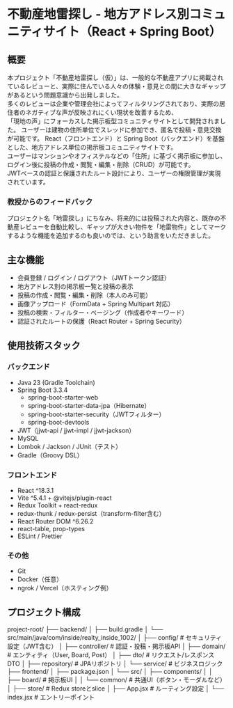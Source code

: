 # 不動産地雷探し - 地方アドレス別コミュニティサイト（React + Spring Boot）

## 概要  
本プロジェクト「不動産地雷探し（仮）」は、一般的な不動産アプリに掲載されているレビューと、実際に住んでいる人々の体験・意見との間に大きなギャップがあるという問題意識から出発しました。  
多くのレビューは企業や管理会社によってフィルタリングされており、実際の居住者のネガティブな声が反映されにくい現状を改善するため、  
「現地の声」にフォーカスした掲示板型コミュニティサイトとして開発されました。
ユーザーは建物の住所単位でスレッドに参加でき、匿名で投稿・意見交換が可能です。
React（フロントエンド）と Spring Boot（バックエンド）を基盤とした、地方アドレス単位の掲示板コミュニティサイトです。  
ユーザーはマンションやオフィステルなどの「住所」に基づく掲示板に参加し、ログイン後に投稿の作成・閲覧・編集・削除（CRUD）が可能です。  
JWTベースの認証と保護されたルート設計により、ユーザーの権限管理が実現されています。


### 教授からのフィードバック  
プロジェクト名「地雷探し」にちなみ、将来的には投稿された内容と、既存の不動産レビューを自動比較し、ギャップが大きい物件を「地雷物件」としてマークするような機能を追加するのも良いのでは、という助言をいただきました。


## 主な機能  
- 会員登録 / ログイン / ログアウト（JWTトークン認証）  
- 地方アドレス別の掲示板一覧と投稿の表示  
- 投稿の作成・閲覧・編集・削除（本人のみ可能）  
- 画像アップロード（FormData + Spring Multipart 対応）  
- 投稿の検索・フィルター・ページング（作成者やキーワード）  
- 認証されたルートの保護（React Router + Spring Security）

## 使用技術スタック  

### バックエンド  
- Java 23 (Gradle Toolchain)  
- Spring Boot 3.3.4  
  - spring-boot-starter-web  
  - spring-boot-starter-data-jpa（Hibernate）  
  - spring-boot-starter-security（JWTフィルター）  
  - spring-boot-devtools  
- JWT（jjwt-api / jjwt-impl / jjwt-jackson）  
- MySQL  
- Lombok / Jackson / JUnit（テスト）  
- Gradle（Groovy DSL）

### フロントエンド  
- React ^18.3.1  
- Vite ^5.4.1 + @vitejs/plugin-react  
- Redux Toolkit + react-redux  
- redux-thunk / redux-persist（transform-filter含む）  
- React Router DOM ^6.26.2  
- react-table, prop-types  
- ESLint / Prettier  

### その他  
- Git  
- Docker（任意）  
- ngrok / Vercel（ホスティング例）  


## プロジェクト構成  
project-root/
├── backend/
│   ├── build.gradle
│   └── src/main/java/com/inside/realty_inside_1002/
│       ├── config/                        # セキュリティ設定（JWT含む）
│       ├── controller/                    # 認証・投稿・掲示板API
│       ├── domain/                        # エンティティ（User, Board, Post）
│       ├── dto/                           # リクエスト/レスポンスDTO
│       ├── repository/                    # JPAリポジトリ
│       └── service/                       # ビジネスロジック
├── frontend/
│   ├── package.json
│   └── src/
│       ├── components/
│       │   ├── board/                     # 掲示板UI
│       │   └── common/                    # 共通UI（ボタン・モーダルなど）
│       ├── store/                         # Redux storeとslice
│       ├── App.jsx                        # ルーティング設定
│       └── index.jsx                      # エントリーポイント


